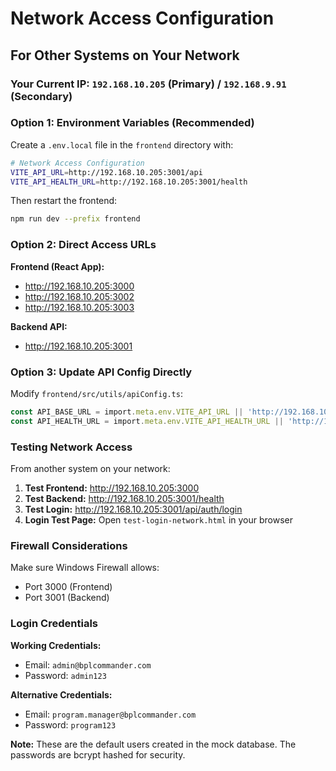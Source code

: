 # Network Access Configuration

## For Other Systems on Your Network

### Your Current IP: `192.168.10.205` (Primary) / `192.168.9.91` (Secondary)

### Option 1: Environment Variables (Recommended)

Create a `.env.local` file in the `frontend` directory with:

```bash
# Network Access Configuration
VITE_API_URL=http://192.168.10.205:3001/api
VITE_API_HEALTH_URL=http://192.168.10.205:3001/health
```

Then restart the frontend:
```bash
npm run dev --prefix frontend
```

### Option 2: Direct Access URLs

**Frontend (React App):**
- http://192.168.10.205:3000
- http://192.168.10.205:3002
- http://192.168.10.205:3003

**Backend API:**
- http://192.168.10.205:3001

### Option 3: Update API Config Directly

Modify `frontend/src/utils/apiConfig.ts`:

```typescript
const API_BASE_URL = import.meta.env.VITE_API_URL || 'http://192.168.10.205:3001/api';
const API_HEALTH_URL = import.meta.env.VITE_API_HEALTH_URL || 'http://192.168.10.205:3001/health';
```

### Testing Network Access

From another system on your network:

1. **Test Frontend:** http://192.168.10.205:3000
2. **Test Backend:** http://192.168.10.205:3001/health
3. **Test Login:** http://192.168.10.205:3001/api/auth/login
4. **Login Test Page:** Open `test-login-network.html` in your browser

### Firewall Considerations

Make sure Windows Firewall allows:
- Port 3000 (Frontend)
- Port 3001 (Backend)

### Login Credentials

**Working Credentials:**
- Email: `admin@bplcommander.com`
- Password: `admin123`

**Alternative Credentials:**
- Email: `program.manager@bplcommander.com`
- Password: `program123`

**Note:** These are the default users created in the mock database. The passwords are bcrypt hashed for security.

